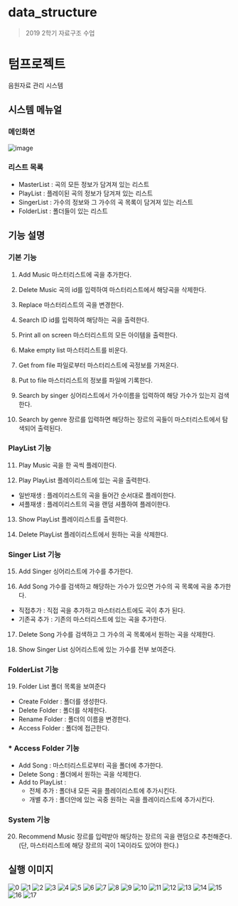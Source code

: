 # data_structure

> 2019 2학기 자료구조 수업

# 텀프로젝트
음원자료 관리 시스템

## 시스템 메뉴얼
### 메인화면
![image](https://user-images.githubusercontent.com/55576129/115740597-f048f800-a3c9-11eb-9ed4-3cbdfe5156b9.png)

### 리스트 목록
- MasterList : 곡의 모든 정보가 담겨져 있는 리스트
- PlayList : 플레이된 곡의 정보가 담겨져 있는 리스트
- SingerList : 가수의 정보와 그 가수의 곡 목록이 담겨져 있는 리스트
- FolderList : 폴더들이 있는 리스트

## 기능 설명
### 기본 기능
1. Add Music
마스터리스트에 곡을 추가한다.

2. Delete Music
곡의 id를 입력하여 마스터리스트에서 해당곡을 삭제한다.

3. Replace
마스터리스트의 곡을 변경한다.

4. Search ID
id를 입력하여 해당하는 곡을 출력한다.

5. Print all on screen
마스터리스트의 모든 아이템을 출력한다.

6. Make empty list
마스터리스트를 비운다.


7. Get from file
파일로부터 마스터리스트에 곡정보를 가져온다.

8. Put to file
마스터리스트의 정보를 파일에 기록한다.

9. Search by singer
싱어리스트에서 가수이름을 입력하여 해당 가수가 있는지 검색한다.

10. Search by genre
장르를 입력하면 해당하는 장르의 곡들이 마스터리스트에서 탐색되어 출력된다.

### PlayList 기능
11. Play Music
곡을 한 곡씩 플레이한다.

12. Play PlayList
플레이리스트에 있는 곡을 출력한다.
 - 일반재생 : 플레이리스트의 곡을 들어간 순서대로 플레이한다.
 - 셔플재생 : 플레이리스트의 곡을 랜덤 셔플하여 플레이한다.

13. Show PlayList
플레이리스트를 출력한다.


14. Delete PlayList
플레이리스트에서 원하는 곡을 삭제한다.

### Singer List 기능
15. Add Singer
싱어리스트에 가수를 추가한다.

16. Add Song
가수를 검색하고 해당하는 가수가 있으면 가수의 곡 목록에 곡을 추가한다.
 - 직접추가 : 직접 곡을 추가하고 마스터리스트에도 곡이 추가 된다.
 - 기존곡 추가 : 기존의 마스터리스트에 있는 곡을 추가한다.

17. Delete Song
가수를 검색하고 그 가수의 곡 목록에서 원하는 곡을 삭제한다.

18. Show Singer List
싱어리스트에 있는 가수를 전부 보여준다.






### FolderList 기능
19. Folder List
폴더 목록을 보여준다
 - Create Folder : 폴더를 생성한다.
 - Delete Folder : 폴더를 삭제한다.
 - Rename Folder : 폴더의 이름을 변경한다.
 - Access Folder : 폴더에 접근한다.

### * Access Folder 기능
- Add Song : 마스터리스트로부터 곡을 폴더에 추가한다.
- Delete Song : 폴더에서 원하는 곡을 삭제한다.
- Add to PlayList : 
  - 전체 추가 : 폴더내 모든 곡을 플레이리스트에 추가시킨다.
  - 개별 추가 : 폴더안에 있는 곡중 원하는 곡을 플레이리스트에 추가시킨다.
 
### System 기능
20. Recommend Music
장르를 입력받아 해당하는 장르의 곡을 랜덤으로 추천해준다.
(단, 마스터리스트에 해당 장르의 곡이 1곡이라도 있어야 한다.)



## 실행 이미지

![0](https://user-images.githubusercontent.com/55576129/115741556-d3f98b00-a3ca-11eb-8c29-6114ad924a98.png)
![1](https://user-images.githubusercontent.com/55576129/115741571-d78d1200-a3ca-11eb-89b1-9ce291da195c.png)
![2](https://user-images.githubusercontent.com/55576129/115741579-d956d580-a3ca-11eb-94ec-a82facdc0ba3.png)
![3](https://user-images.githubusercontent.com/55576129/115741586-db209900-a3ca-11eb-91f9-3f8555c78927.png)
![4](https://user-images.githubusercontent.com/55576129/115741600-de1b8980-a3ca-11eb-91ac-a7ef090d84dd.png)
![5](https://user-images.githubusercontent.com/55576129/115741618-e2e03d80-a3ca-11eb-90a1-cd88a4205376.png)
![6](https://user-images.githubusercontent.com/55576129/115741634-e4aa0100-a3ca-11eb-952e-f15bd59d1517.png)
![7](https://user-images.githubusercontent.com/55576129/115741667-e8d61e80-a3ca-11eb-8c13-3cc241002743.png)
![8](https://user-images.githubusercontent.com/55576129/115741676-eb387880-a3ca-11eb-955f-30fff99c958f.png)
![9](https://user-images.githubusercontent.com/55576129/115741683-ebd10f00-a3ca-11eb-9e7a-3367311025d0.png)
![10](https://user-images.githubusercontent.com/55576129/115741690-ed023c00-a3ca-11eb-8999-3db9552ec873.png)
![11](https://user-images.githubusercontent.com/55576129/115741691-ee336900-a3ca-11eb-8840-1b939a13d31b.png)
![12](https://user-images.githubusercontent.com/55576129/115741703-effd2c80-a3ca-11eb-8c37-28cfb4451d13.png)
![13](https://user-images.githubusercontent.com/55576129/115741710-f12e5980-a3ca-11eb-9927-a6ca62cd62c3.png)
![14](https://user-images.githubusercontent.com/55576129/115741719-f25f8680-a3ca-11eb-8ee8-fe39c0107420.png)
![15](https://user-images.githubusercontent.com/55576129/115741724-f390b380-a3ca-11eb-9bab-f2e4df4eb8db.png)
![16](https://user-images.githubusercontent.com/55576129/115741728-f55a7700-a3ca-11eb-90ba-5886dbb3d4ce.png)
![17](https://user-images.githubusercontent.com/55576129/115741734-f7243a80-a3ca-11eb-9729-6603ff2506fc.png)





